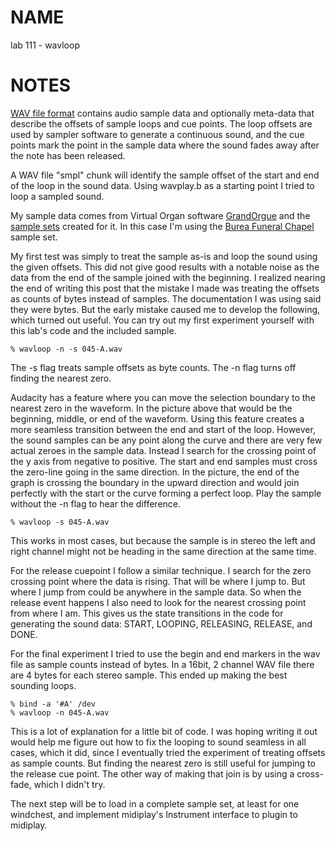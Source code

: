 # NAME
lab 111 - wavloop
# NOTES
[WAV file format](http://www.sonicspot.com/guide/wavefiles.html) contains audio sample data and optionally meta-data that describe the offsets of sample loops and cue points. The loop offsets are used by sampler software to generate a continuous sound, and the cue points mark the point in the sample data where the sound fades away after the note has been released.

A WAV file "smpl" chunk will identify the  sample offset of the start and end of the loop in the sound data. Using wavplay.b as a starting point I tried to loop a sampled sound. 

My sample data comes from Virtual Organ software [GrandOrgue](http://sourceforge.net/projects/ourorgan/) and the [sample sets](http://sourceforge.net/p/ourorgan/samplesets/Sample%20Sets/) created for it. In this case I'm using the [Burea Funeral Chapel](http://sourceforge.net/p/ourorgan/samplesets/Burea_funeral/) sample set.

My first test was simply to treat the sample as-is and loop the sound using the given offsets. This did not give good results with a notable noise as the data from the end of the sample joined with the beginning. I realized nearing the end of writing this post that the mistake I made was treating the offsets as counts of bytes instead of samples. The documentation I was using said they were bytes. But the early mistake caused me to develop the following, which turned out useful. You can try out my first experiment yourself with this lab's code and the included sample.

	% wavloop -n -s 045-A.wav

The -s flag treats sample offsets as byte counts. The -n flag turns off finding the nearest zero.

Audacity has a feature where you can move the selection boundary to the nearest zero in the waveform. In the picture above that would be the beginning, middle, or end of the waveform. Using this feature creates a more seamless transition between the end and start of the loop. However, the sound samples can be any point along the curve and there are very few actual zeroes in the sample data. Instead I search for the crossing point of the y axis from negative to positive. The start and end samples must cross the zero-line going in the same direction. In the picture, the end of the graph is crossing the boundary in the upward direction and would join perfectly with the start or the curve forming a perfect loop. Play the sample without the -n flag to hear the difference.

	% wavloop -s 045-A.wav

This works in most cases, but because the sample is in stereo the left and right channel might not be heading in the same direction at the same time.

For the release cuepoint I follow a similar technique. I search for the zero crossing point where the data is rising. That will be where I jump to. But where I jump from could be anywhere in the sample data. So when the release event happens I also need to look for the nearest crossing point from where I am. This gives us the state transitions in the code for generating the sound data: START, LOOPING, RELEASING, RELEASE, and DONE.

For the final experiment I tried to use the begin and end markers in the wav file as sample counts instead of bytes. In a 16bit, 2 channel WAV file there are 4 bytes for each stereo sample. This ended up making the best sounding loops.

	% bind -a '#A' /dev
	% wavloop -n 045-A.wav

This is a lot of explanation for a little bit of code. I was hoping writing it out would help me figure out how to fix the looping to sound seamless in all cases, which it did, since I eventually tried the experiment of treating offsets as sample counts. But finding the nearest zero is still useful for jumping to the release cue point. The other way of making that join is by using a cross-fade, which I didn't try.

The next step will be to load in a complete sample set, at least for one windchest, and implement midiplay's Instrument interface to plugin to midiplay.